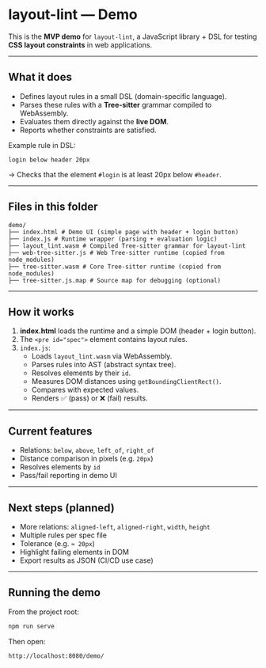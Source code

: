 # layout-lint — Demo

This is the **MVP demo** for `layout-lint`, a JavaScript library + DSL for testing **CSS layout constraints** in web applications.

---

## What it does
- Defines layout rules in a small DSL (domain-specific language).  
- Parses these rules with a **Tree-sitter** grammar compiled to WebAssembly.  
- Evaluates them directly against the **live DOM**.  
- Reports whether constraints are satisfied.  

Example rule in DSL:

```
login below header 20px
```
→ Checks that the element `#login` is at least 20px below `#header`.

---

## Files in this folder

```
demo/
├── index.html # Demo UI (simple page with header + login button)
├── index.js # Runtime wrapper (parsing + evaluation logic)
├── layout_lint.wasm # Compiled Tree-sitter grammar for layout-lint
├── web-tree-sitter.js # Web Tree-sitter runtime (copied from node_modules)
├── tree-sitter.wasm # Core Tree-sitter runtime (copied from node_modules)
├── tree-sitter.js.map # Source map for debugging (optional)
```

---

## How it works
1. **index.html** loads the runtime and a simple DOM (header + login button).  
2. The `<pre id="spec">` element contains layout rules.  
3. `index.js`:
   - Loads `layout_lint.wasm` via WebAssembly.  
   - Parses rules into AST (abstract syntax tree).  
   - Resolves elements by their `id`.  
   - Measures DOM distances using `getBoundingClientRect()`.  
   - Compares with expected values.  
   - Renders ✅ (pass) or ❌ (fail) results.  

---

## Current features
- Relations: `below`, `above`, `left_of`, `right_of`  
- Distance comparison in pixels (e.g. `20px`)  
- Resolves elements by `id`  
- Pass/fail reporting in demo UI  

---

## Next steps (planned)
- More relations: `aligned-left`, `aligned-right`, `width`, `height`  
- Multiple rules per spec file  
- Tolerance (e.g. `≈ 20px`)  
- Highlight failing elements in DOM  
- Export results as JSON (CI/CD use case)  

---

## Running the demo
From the project root:

```bash
npm run serve
````

Then open:

```
http://localhost:8080/demo/
```
